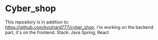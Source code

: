 # Cyber_shop
This repository is in addition to:
https://github.com/kvizhard777/cyber_shop.
I'm working on the backend part, it's on the frontend.
Stack: Java Spring, React
